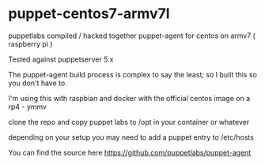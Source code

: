 # puppet-centos7-armv7l
puppetlabs compiled / hacked together puppet-agent for centos on armv7 ( raspberry pi ) 

Tested against puppetserver 5.x

The puppet-agent build process is complex to say the least; so I built this so you don't have to.

I'm using this with raspbian and docker with the official centos image on a rp4 - ymmv

clone the repo and copy puppet labs to /opt in your container or whatever

depending on your setup you may need to add a puppet entry to /etc/hosts

You can find the source here https://github.com/puppetlabs/puppet-agent 


